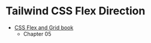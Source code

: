 # Tailwind CSS Flex Direction

- [CSS Flex and Grid book](https://shrutibalasa.gumroad.com/l/css-flex-and-grid)
  - Chapter 05
